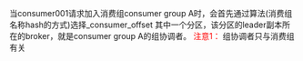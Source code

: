 当consumer001请求加入消费组consumer group A时，会首先通过算法(消费组名称hash的方式)选择_consumer_offset 其中一个分区，该分区的leader副本所在的broker，就是consumer group A的组协调者。
<font color="red">注意1：</font> 组协调者只与消费组有关

